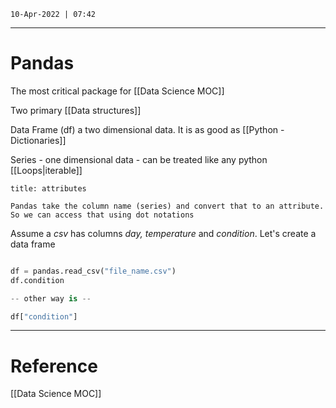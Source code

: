 `10-Apr-2022 | 07:42`

---
# Pandas

The most critical package for [[Data Science MOC]] 

Two primary [[Data structures]]

Data Frame (df) a two dimensional data.  It is as good as [[Python - Dictionaries]]

Series - one dimensional data - can be treated like any python [[Loops|iterable]]

```ad-tip
title: attributes

Pandas take the column name (series) and convert that to an attribute. So we can access that using dot notations

```

Assume a $csv$ has columns *day, temperature* and *condition*. 
Let's create a data frame 

```py

df = pandas.read_csv("file_name.csv")
df.condition 

-- other way is --

df["condition"]
```


---
# Reference

[[Data Science MOC]]

